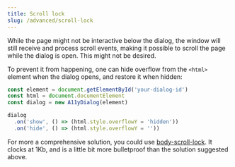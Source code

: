 ```yaml
---
title: Scroll lock
slug: /advanced/scroll-lock
---
```


While the page might not be interactive below the dialog, the window will still receive and process scroll events, making it possible to scroll the page while the dialog is open. This might not be desired.

To prevent it from happening, one can hide overflow from the `<html>` element when the dialog opens, and restore it when hidden:

```js
const element = document.getElementById('your-dialog-id')
const html = document.documentElement
const dialog = new A11yDialog(element)

dialog
  .on('show', () => (html.style.overflowY = 'hidden'))
  .on('hide', () => (html.style.overflowY = ''))
```

For more a comprehensive solution, you could use [body-scroll-lock](https://github.com/willmcpo/body-scroll-lock). It clocks at 1Kb, and is a little bit more bulletproof than the solution suggested above.
